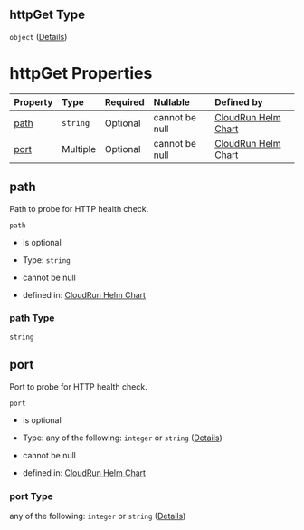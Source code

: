 ## httpGet Type

`object` ([Details](values-properties-readinessprobe-properties-httpget.md))

# httpGet Properties

| Property      | Type     | Required | Nullable       | Defined by                                                                                                                                                                                                                       |
| :------------ | :------- | :------- | :------------- | :------------------------------------------------------------------------------------------------------------------------------------------------------------------------------------------------------------------------------- |
| [path](#path) | `string` | Optional | cannot be null | [CloudRun Helm Chart](values-properties-readinessprobe-properties-httpget-properties-path.md "https://github.com/serverless-helm/serverless-helm/charts/cloudrun#/properties/readinessProbe/properties/httpGet/properties/path") |
| [port](#port) | Multiple | Optional | cannot be null | [CloudRun Helm Chart](values-properties-readinessprobe-properties-httpget-properties-port.md "https://github.com/serverless-helm/serverless-helm/charts/cloudrun#/properties/readinessProbe/properties/httpGet/properties/port") |

## path

Path to probe for HTTP health check.

`path`

* is optional

* Type: `string`

* cannot be null

* defined in: [CloudRun Helm Chart](values-properties-readinessprobe-properties-httpget-properties-path.md "https://github.com/serverless-helm/serverless-helm/charts/cloudrun#/properties/readinessProbe/properties/httpGet/properties/path")

### path Type

`string`

## port

Port to probe for HTTP health check.

`port`

* is optional

* Type: any of the following: `integer` or `string` ([Details](values-properties-readinessprobe-properties-httpget-properties-port.md))

* cannot be null

* defined in: [CloudRun Helm Chart](values-properties-readinessprobe-properties-httpget-properties-port.md "https://github.com/serverless-helm/serverless-helm/charts/cloudrun#/properties/readinessProbe/properties/httpGet/properties/port")

### port Type

any of the following: `integer` or `string` ([Details](values-properties-readinessprobe-properties-httpget-properties-port.md))
